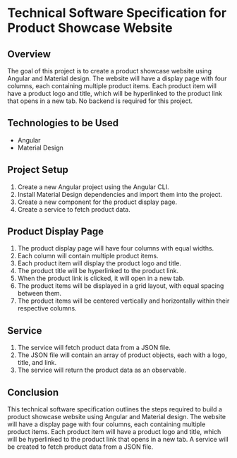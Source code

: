 # Technical Software Specification for Product Showcase Website 
## Overview
The goal of this project is to create a product showcase website using Angular and Material design. The website will have a display page with four columns, each containing multiple product items. Each product item will have a product logo and title, which will be hyperlinked to the product link that opens in a new tab. No backend is required for this project. 
## Technologies to be Used
* Angular
* Material Design 
## Project Setup
1. Create a new Angular project using the Angular CLI.
2. Install Material Design dependencies and import them into the project.
3. Create a new component for the product display page.
4. Create a service to fetch product data.
## Product Display Page 
1. The product display page will have four columns with equal widths.
2. Each column will contain multiple product items.
3. Each product item will display the product logo and title.
4. The product title will be hyperlinked to the product link.
5. When the product link is clicked, it will open in a new tab.
6. The product items will be displayed in a grid layout, with equal spacing between them.
7. The product items will be centered vertically and horizontally within their respective columns.
## Service
1. The service will fetch product data from a JSON file.
2. The JSON file will contain an array of product objects, each with a logo, title, and link.
3. The service will return the product data as an observable.
## Conclusion
This technical software specification outlines the steps required to build a product showcase website using Angular and Material design. The website will have a display page with four columns, each containing multiple product items. Each product item will have a product logo and title, which will be hyperlinked to the product link that opens in a new tab. A service will be created to fetch product data from a JSON file.
